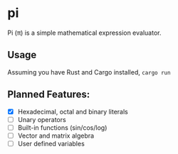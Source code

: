 # pi

Pi (π) is a simple mathematical expression evaluator.

## Usage

Assuming you have Rust and Cargo installed, `cargo run`

## Planned Features:
-  [X] Hexadecimal, octal and binary literals
-  [ ] Unary operators
-  [ ] Built-in functions (sin/cos/log)
-  [ ] Vector and matrix algebra
-  [ ] User defined variables
